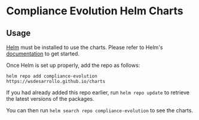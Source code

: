 # Compliance Evolution Helm Charts

## Usage

[Helm](https://helm.sh) must be installed to use the charts.
Please refer to Helm's [documentation](https://helm.sh/docs/) to get started.

Once Helm is set up properly, add the repo as follows:

```console
helm repo add compliance-evolution https://wsdesarrollo.github.io/charts
```

If you had already added this repo earlier, run `helm repo update` to retrieve the latest versions of the packages.

You can then run `helm search repo compliance-evolution` to see the charts.